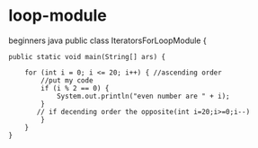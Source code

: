 # loop-module
beginners java 
public class IteratorsForLoopModule {

    public static void main(String[] ars) {

        for (int i = 0; i <= 20; i++) { //ascending order
            //put my code
            if (i % 2 == 0) {
                System.out.println("even number are " + i);
            }
           // if decending order the opposite(int i=20;i>=0;i--)
            }
        }
    }
